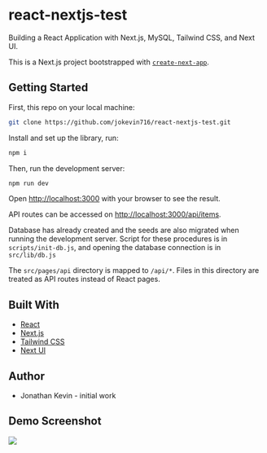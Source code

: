 # react-nextjs-test

Building a React Application with Next.js, MySQL, Tailwind CSS, and Next UI.

This is a Next.js project bootstrapped with [`create-next-app`](https://github.com/vercel/next.js/tree/canary/packages/create-next-app).

## Getting Started

First, this repo on your local machine:

```bash
git clone https://github.com/jokevin716/react-nextjs-test.git
```

Install and set up the library, run:

```bash
npm i
```

Then, run the development server:

```bash
npm run dev
```

Open [http://localhost:3000](http://localhost:3000) with your browser to see the result.

API routes can be accessed on [http://localhost:3000/api/items](http://localhost:3000/api/items).

Database has already created and the seeds are also migrated when running the development server. Script for these procedures is in `scripts/init-db.js`, and opening the database connection is in `src/lib/db.js`

The `src/pages/api` directory is mapped to `/api/*`. Files in this directory are treated as API routes instead of React pages.

## Built With

- [React](https://react.dev/)
- [Next.js](https://nextjs.org/)
- [Tailwind CSS](https://tailwindcss.com/)
- [Next UI](https://nextui.org/)

## Author

- Jonathan Kevin - initial work

## Demo Screenshot

![](https://drive.google.com/file/d/1h2mM64DKoLGlFiWDpaXcn4mEtqqQj0eD/view)
